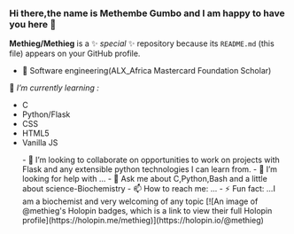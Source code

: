 ### Hi there,the name is Methembe Gumbo and I am happy to have you here 👋


**Methieg/Methieg** is a ✨ _special_ ✨ repository because its `README.md` (this file) appears on your GitHub profile.



- 🔭 Software engineering(ALX_Africa Mastercard Foundation Scholar)
<p> 🌱 <em>I’m currently learning : </em>
<ul>
  <li>C</li>
  <li>Python/Flask</li>
  <li>CSS</li>
 <li>HTML5</li>
<li>Vanilla JS</li>
  
</p>
- 👯 I’m looking to collaborate on opportunities to work on projects with Flask and any extensible python technologies I can learn from.
- 🤔 I’m looking for help with ...
- 💬 Ask me about C,Python,Bash and a little about science-Biochemistry
- 📫 How to reach me: ...
- ⚡ Fun fact: ...I am a biochemist and very welcoming of any topic
[![An image of @methieg's Holopin badges, which is a link to view their full Holopin profile](https://holopin.me/methieg)](https://holopin.io/@methieg)
  
